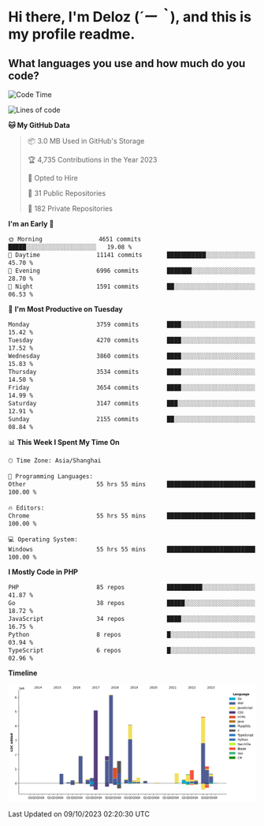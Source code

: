 # **Hi there, I'm Deloz (*´ー｀*), and this is my profile readme.**

## **What languages you use and how much do you code?**

<!--START_SECTION:waka-->
![Code Time](http://img.shields.io/badge/Code%20Time-2%2C589%20hrs%2040%20mins-blue)

![Lines of code](https://img.shields.io/badge/From%20Hello%20World%20I%27ve%20Written-33.6%20million%20lines%20of%20code-blue)

**🐱 My GitHub Data** 

> 📦 3.0 MB Used in GitHub's Storage 
 > 
> 🏆 4,735 Contributions in the Year 2023
 > 
> 💼 Opted to Hire
 > 
> 📜 31 Public Repositories 
 > 
> 🔑 182 Private Repositories 
 > 
**I'm an Early 🐤** 

```text
🌞 Morning                4651 commits        █████░░░░░░░░░░░░░░░░░░░░   19.08 % 
🌆 Daytime                11141 commits       ███████████░░░░░░░░░░░░░░   45.70 % 
🌃 Evening                6996 commits        ███████░░░░░░░░░░░░░░░░░░   28.70 % 
🌙 Night                  1591 commits        ██░░░░░░░░░░░░░░░░░░░░░░░   06.53 % 
```
📅 **I'm Most Productive on Tuesday** 

```text
Monday                   3759 commits        ████░░░░░░░░░░░░░░░░░░░░░   15.42 % 
Tuesday                  4270 commits        ████░░░░░░░░░░░░░░░░░░░░░   17.52 % 
Wednesday                3860 commits        ████░░░░░░░░░░░░░░░░░░░░░   15.83 % 
Thursday                 3534 commits        ████░░░░░░░░░░░░░░░░░░░░░   14.50 % 
Friday                   3654 commits        ████░░░░░░░░░░░░░░░░░░░░░   14.99 % 
Saturday                 3147 commits        ███░░░░░░░░░░░░░░░░░░░░░░   12.91 % 
Sunday                   2155 commits        ██░░░░░░░░░░░░░░░░░░░░░░░   08.84 % 
```


📊 **This Week I Spent My Time On** 

```text
🕑︎ Time Zone: Asia/Shanghai

💬 Programming Languages: 
Other                    55 hrs 55 mins      █████████████████████████   100.00 % 

🔥 Editors: 
Chrome                   55 hrs 55 mins      █████████████████████████   100.00 % 

💻 Operating System: 
Windows                  55 hrs 55 mins      █████████████████████████   100.00 % 
```

**I Mostly Code in PHP** 

```text
PHP                      85 repos            ██████████░░░░░░░░░░░░░░░   41.87 % 
Go                       38 repos            █████░░░░░░░░░░░░░░░░░░░░   18.72 % 
JavaScript               34 repos            ████░░░░░░░░░░░░░░░░░░░░░   16.75 % 
Python                   8 repos             █░░░░░░░░░░░░░░░░░░░░░░░░   03.94 % 
TypeScript               6 repos             █░░░░░░░░░░░░░░░░░░░░░░░░   02.96 % 
```



**Timeline**

![Lines of Code chart](https://raw.githubusercontent.com/deloz/deloz/main/assets/bar_graph.png)


 Last Updated on 09/10/2023 02:20:30 UTC
<!--END_SECTION:waka-->
